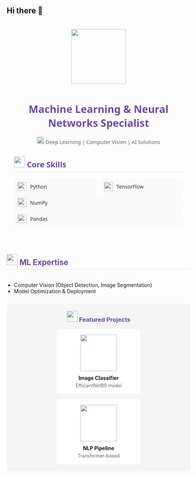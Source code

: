 ## Hi there 👋

<div style="font-family: 'Segoe UI', Tahoma, Geneva, Verdana, sans-serif; max-width: 800px; margin: 0 auto; padding: 20px; color: #333;">

  <!-- Animated header section -->
  <div style="text-align: center; margin-bottom: 30px;">
    <img src="https://media.giphy.com/media/3oKIPEqDGUULpEU0aQ/giphy.gif" width="150" style="margin-bottom: 10px;">
    <h1 style="color: #6e48aa; animation: pulse 2s infinite;">Machine Learning & Neural Networks Specialist</h1>
    <p style="color: #666;">
      <img src="https://media.giphy.com/media/LMt9638dO8dftAjtco/giphy.gif" width="20"> 
      Deep Learning | Computer Vision | AI Solutions
    </p>
  </div>

  <!-- Skills section with animated icons -->
  <div style="margin-bottom: 25px;">
    <h2 style="color: #6e48aa; border-bottom: 2px solid #f0f0f0; padding-bottom: 5px;">
      <img src="https://media.giphy.com/media/WUlplcMpOCEmTGBtBW/giphy.gif" width="30"> Core Skills
    </h2>
    <div style="display: grid; grid-template-columns: repeat(auto-fill, minmax(150px, 1fr)); gap: 10px; margin-top: 15px;">
      <div style="background: #f9f9f9; padding: 10px; border-radius: 5px; display: flex; align-items: center; transition: transform 0.3s ease;">
        <img src="https://cdn.jsdelivr.net/gh/devicons/devicon/icons/python/python-original.svg" width="24" style="margin-right: 10px; animation: bounce 2s infinite;">
        <span>Python</span>
      </div>
      <div style="background: #f9f9f9; padding: 10px; border-radius: 5px; display: flex; align-items: center; transition: transform 0.3s ease;">
        <img src="https://cdn.jsdelivr.net/gh/devicons/devicon/icons/tensorflow/tensorflow-original.svg" width="24" style="margin-right: 10px; animation: bounce 2s infinite 0.2s;">
        <span>TensorFlow</span>
      </div>
      </div>
      <div style="background: #f9f9f9; padding: 10px; border-radius: 5px; display: flex; align-items: center; transition: transform 0.3s ease;">
        <img src="https://cdn.jsdelivr.net/gh/devicons/devicon/icons/numpy/numpy-original.svg" width="24" style="margin-right: 10px; animation: bounce 2s infinite 0.6s;">
        <span>NumPy</span>
      </div>
      <div style="background: #f9f9f9; padding: 10px; border-radius: 5px; display: flex; align-items: center; transition: transform 0.3s ease;">
        <img src="https://cdn.jsdelivr.net/gh/devicons/devicon/icons/pandas/pandas-original.svg" width="24" style="margin-right: 10px; animation: bounce 2s infinite 0.8s;">
        <span>Pandas</span>
      </div>
    </div>
  </div>

  <!-- ML Expertise with animated list -->
  <div style="margin-bottom: 25px;">
    <h2 style="color: #6e48aa; border-bottom: 2px solid #f0f0f0; padding-bottom: 5px;">
      <img src="https://media.giphy.com/media/RbDKaczqWovIugyJmW/giphy.gif" width="30"> ML Expertise
    </h2>
    <ul style="padding-left: 20px;">
      <li style="animation: fadeIn 1s ease-in;">Deep Neural Networks (CNNs, RNNs, Transformers)</li>
      <li style="animation: fadeIn 1s ease-in 0.2s;">Computer Vision (Object Detection, Image Segmentation)</li>
      <li style="animation: fadeIn 1s ease-in 0.6s;">Model Optimization & Deployment</li>
    </ul>
  </div>

  <!-- Animated project cards -->
  <div style="background: #f5f5f5; padding: 20px; border-radius: 8px; text-align: center;">
    <h3 style="margin-top: 0; color: #6e48aa;">
      <img src="https://media.giphy.com/media/IauL6LvGNlT3ffhcqq/giphy.gif" width="30"> Featured Projects
    </h3>
    <div style="display: flex; justify-content: center; flex-wrap: wrap; gap: 15px;">
      <div style="background: white; padding: 15px; border-radius: 5px; width: 200px; animation: float 3s ease-in-out infinite;">
        <img src="https://media.giphy.com/media/VbnUQpnihPSIgIXuZv/giphy.gif" width="100" style="margin-bottom: 10px;">
        <p style="margin: 0; font-weight: bold;">Image Classifier</p>
        <p style="margin: 5px 0 0; font-size: 0.9em; color: #666;">EfficientNetB0 model</p>
      </div>
      <div style="background: white; padding: 15px; border-radius: 5px; width: 200px; animation: float 3s ease-in-out infinite 0.5s;">
        <img src="https://media.giphy.com/media/Ll22OhMLAlVDb8UQWe/giphy.gif" width="100" style="margin-bottom: 10px;">
        <p style="margin: 0; font-weight: bold;">NLP Pipeline</p>
        <p style="margin: 5px 0 0; font-size: 0.9em; color: #666;">Transformer-based</p>
      </div>
    </div>
  </div>


  <!-- Animation styles -->
  <style>
    @keyframes pulse {
      0% { transform: scale(1); }
      50% { transform: scale(1.03); }
      100% { transform: scale(1); }
    }
    @keyframes bounce {
      0%, 100% { transform: translateY(0); }
      50% { transform: translateY(-5px); }
    }
    @keyframes fadeIn {
      from { opacity: 0; transform: translateX(-10px); }
      to { opacity: 1; transform: translateX(0); }
    }
    @keyframes float {
      0%, 100% { transform: translateY(0); }
      50% { transform: translateY(-10px); }
    }
    @keyframes gradientBG {
      0% { background-position: 0% 50%; }
      50% { background-position: 100% 50%; }
      100% { background-position: 0% 50%; }
    }
    div:hover {
      transform: scale(1.02);
      transition: transform 0.3s ease;
    }
  </style>
</div>
